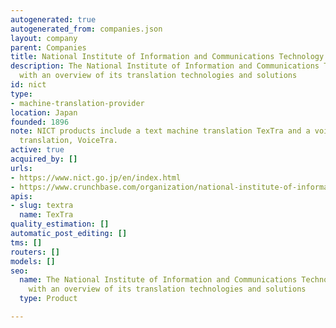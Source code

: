 ```yaml
---
autogenerated: true
autogenerated_from: companies.json
layout: company
parent: Companies
title: National Institute of Information and Communications Technology
description: The National Institute of Information and Communications Technology profile
  with an overview of its translation technologies and solutions
id: nict
type:
- machine-translation-provider
location: Japan
founded: 1896
note: NICT products include a text machine translation TexTra and a voice machine
  translation, VoiceTra.
active: true
acquired_by: []
urls:
- https://www.nict.go.jp/en/index.html
- https://www.crunchbase.com/organization/national-institute-of-information-and-communications-technology-japan
apis:
- slug: textra
  name: TexTra
quality_estimation: []
automatic_post_editing: []
tms: []
routers: []
models: []
seo:
  name: The National Institute of Information and Communications Technology profile
    with an overview of its translation technologies and solutions
  type: Product

---
```


